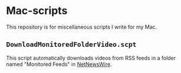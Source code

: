 # Mac-scripts

This repository is for miscellaneous scripts I write for my Mac.

## `DownloadMonitoredFolderVideo.scpt`

This script automatically downloads videos from RSS feeds in a folder named "Monitored Feeds" in [NetNewsWire](https://ranchero.com/netnewswire/).

